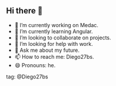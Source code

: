 ## Hi there 👋

- 🔭 I’m currently working on Medac.
- 🌱 I’m currently learning Angular.
- 👯 I’m looking to collaborate on projects.
- 🤔 I’m looking for help with work.
- 💬 Ask me about my future.
- 📫 How to reach me: Diego27bs.
- 😄 Pronouns: he.


tag: @Diego27bs

